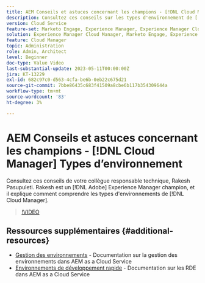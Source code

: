 ```yaml
---
title: AEM Conseils et astuces concernant les champions - [!DNL Cloud Manager] Types d’environnement
description: Consultez ces conseils sur les types d'environnement de [!DNL Cloud Manager] de Rakesh Pasupuleti, champion AEM et expert.
version: Cloud Service
feature-set: Marketo Engage, Experience Manager, Experience Manager Cloud Manager
solution: Experience Manager Cloud Manager, Marketo Engage, Experience Manager Cloud Manager
feature: Cloud Manager
topic: Administration
role: Admin, Architect
level: Beginner
doc-type: Value Video
last-substantial-update: 2023-05-11T00:00:00Z
jira: KT-13229
exl-id: 682c97c0-d563-4cfa-be6b-0eb22c675d21
source-git-commit: 7bbe86435c683f41509a8cbe6b117b354309644a
workflow-type: tm+mt
source-wordcount: '83'
ht-degree: 3%

---
```


# AEM Conseils et astuces concernant les champions - [!DNL Cloud Manager] Types d’environnement

Consultez ces conseils de votre collègue responsable technique, Rakesh Pasupuleti. Rakesh est un [!DNL Adobe] Experience Manager champion, et il explique comment comprendre les types d&#39;environnements de [!DNL Cloud Manager].

>[!VIDEO](https://video.tv.adobe.com/v/3419297?quality=12&learn=on)

## Ressources supplémentaires {#additional-resources}

* [Gestion des environnements](https://experienceleague.adobe.com/docs/experience-manager-cloud-service/content/implementing/using-cloud-manager/manage-environments.html) - Documentation sur la gestion des environnements dans AEM as a Cloud Service
* [Environnements de développement rapide](https://experienceleague.adobe.com/docs/experience-manager-cloud-service/content/implementing/developing/rapid-development-environments.html?lang=fr) - Documentation sur les RDE dans AEM as a Cloud Service
